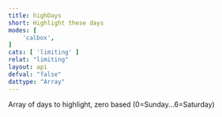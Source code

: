 ```yaml
---
title: highDays
short: Highlight these days
modes: [
	'calbox',
]
cats: [ 'limiting' ]
relat: "limiting"
layout: api
defval: "false"
dattype: "Array"
---
```


Array of days to highlight, zero based (0=Sunday...6=Saturday)
